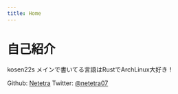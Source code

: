 ```yaml
---
title: Home
---
```


# 自己紹介

kosen22s
メインで書いてる言語はRustでArchLinux大好き！

Github: [Netetra](https://github.com/Netetra)
Twitter: [@netetra07](https://x.com/netetra07)
